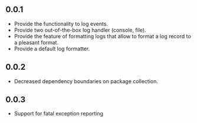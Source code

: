 ## 0.0.1

* Provide the functionality to log events.
* Provide two out-of-the-box log handler (console, file).
* Provide the feature of formatting logs that allow to format a log record to a pleasant format.
* Provide a default log formatter.

## 0.0.2

* Decreased dependency boundaries on package collection.

## 0.0.3

* Support for fatal exception reporting
